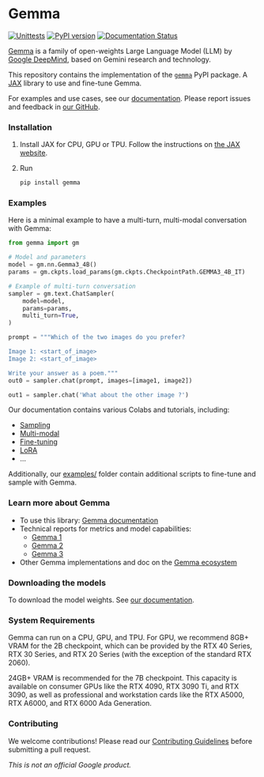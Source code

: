 # Gemma

[![Unittests](https://github.com/google-deepmind/gemma/actions/workflows/pytest_and_autopublish.yml/badge.svg)](https://github.com/google-deepmind/gemma/actions/workflows/pytest_and_autopublish.yml)
[![PyPI version](https://badge.fury.io/py/gemma.svg)](https://badge.fury.io/py/gemma)
[![Documentation Status](https://readthedocs.org/projects/gemma-llm/badge/?version=latest)](https://gemma-llm.readthedocs.io/en/latest/?badge=latest)

[Gemma](https://ai.google.dev/gemma) is a family of open-weights Large Language
Model (LLM) by [Google DeepMind](https://deepmind.google/), based on Gemini
research and technology.

This repository contains the implementation of the
[`gemma`](https://pypi.org/project/gemma/) PyPI package. A
[JAX](https://github.com/jax-ml/jax) library to use and fine-tune Gemma.

For examples and use cases, see our
[documentation](https://gemma-llm.readthedocs.io/). Please
report issues and feedback in
[our GitHub](https://github.com/google-deepmind/gemma/issues).

### Installation

1.  Install JAX for CPU, GPU or TPU. Follow the instructions on
    [the JAX website](https://jax.readthedocs.io/en/latest/installation.html).
1.  Run

    ```sh
    pip install gemma
    ```

### Examples

Here is a minimal example to have a multi-turn, multi-modal conversation with
Gemma:

```python
from gemma import gm

# Model and parameters
model = gm.nn.Gemma3_4B()
params = gm.ckpts.load_params(gm.ckpts.CheckpointPath.GEMMA3_4B_IT)

# Example of multi-turn conversation
sampler = gm.text.ChatSampler(
    model=model,
    params=params,
    multi_turn=True,
)

prompt = """Which of the two images do you prefer?

Image 1: <start_of_image>
Image 2: <start_of_image>

Write your answer as a poem."""
out0 = sampler.chat(prompt, images=[image1, image2])

out1 = sampler.chat('What about the other image ?')
```

Our documentation contains various Colabs and tutorials, including:

* [Sampling](https://gemma-llm.readthedocs.io/en/latest/colab_sampling.html)
* [Multi-modal](https://gemma-llm.readthedocs.io/en/latest/colab_multimodal.html)
* [Fine-tuning](https://gemma-llm.readthedocs.io/en/latest/colab_finetuning.html)
* [LoRA](https://gemma-llm.readthedocs.io/en/latest/colab_lora_sampling.html)
* ...

Additionally, our
[examples/](https://github.com/google-deepmind/gemma/tree/main/examples) folder
contain additional scripts to fine-tune and sample with Gemma.

### Learn more about Gemma

* To use this library: [Gemma documentation](https://gemma-llm.readthedocs.io/)
* Technical reports for metrics and model capabilities:
  * [Gemma 1](https://goo.gle/GemmaReport)
  * [Gemma 2](https://goo.gle/gemma2report)
  * [Gemma 3](https://storage.googleapis.com/deepmind-media/gemma/Gemma3Report.pdf)
* Other Gemma implementations and doc on the
  [Gemma ecosystem](https://ai.google.dev/gemma/docs)

### Downloading the models

To download the model weights. See
[our documentation](https://gemma-llm.readthedocs.io/en/latest/checkpoints.html).

### System Requirements

Gemma can run on a CPU, GPU, and TPU. For GPU, we recommend 8GB+ VRAM for the 2B checkpoint, which can be provided by the RTX 40 Series, RTX 30 Series, and RTX 20 Series (with the exception of the standard RTX 2060).

24GB+ VRAM is recommended for the 7B checkpoint. This capacity is available on consumer GPUs like the RTX 4090, RTX 3090 Ti, and RTX 3090, as well as professional and workstation cards like the RTX A5000, RTX A6000, and RTX 6000 Ada Generation.

### Contributing

We welcome contributions! Please read our [Contributing Guidelines](./CONTRIBUTING.md) before submitting a pull request.

*This is not an official Google product.*
